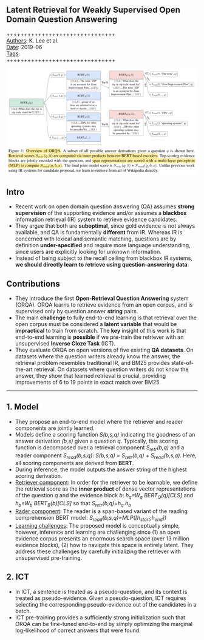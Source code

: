 ## Latent Retrieval for Weakly Supervised Open Domain Question Answering

+++++++++++++++++++++++++++++++  
<ins>Authors</ins>: K. Lee et al.  
<ins>Date</ins>: 2019-06  
<ins>Tags</ins>:   
+++++++++++++++++++++++++++++++  


![Model illustration](images/ORQA.png)


## Intro

- Recent work on open domain question answering (QA) assumes **strong supervision** of the supporting evidence and/or assumes a **blackbox** information retrieval (IR) system to retrieve evidence candidates.
- They argue that both are **suboptimal**, since gold evidence is not always available, and QA is fundamentally **different** from IR. Whereas IR is concerned with lexical and semantic matching, questions are by definition **under-specified** and require more language understanding, since users are explicitly looking for unknown information.
- Instead of being subject to the recall ceiling from blackbox IR systems, **we should directly learn to retrieve using question-answering data**.


## Contributions

- They introduce the first **Open-Retrieval Question Answering** system (ORQA). ORQA learns to retrieve evidence from an open corpus, and is supervised only by question answer **string** pairs.
- The main **challenge** to fully end-to-end learning is that retrieval over the open corpus must be considered a **latent variable** that would be **impractical** to train from scratch. The **key** insight of this work is that end-to-end learning is **possible** if we pre-train the retriever with an unsupervised **Inverse Cloze Task** (ICT).
- They evaluate ORQA on open versions of five existing **QA datasets**. On datasets where the question writers already know the answer, the retrieval problem resembles traditional IR, and BM25 provides state-of-the-art retrieval. On datasets where question writers do not know the answer, they show that learned retrieval is crucial, providing improvements of 6 to 19 points in exact match over BM25.

***

## 1. Model

- They propose an end-to-end model where the retriever and reader components are jointly learned.
- Models define a scoring function *S(b,s,q)* indicating the goodness of an answer derivation *(b,s)* given a question *q*. Typically, this scoring function
is decomposed over a retrieval component *S<sub>retr</sub>(b,q)* and a reader component *S<sub>read</sub>(b,s,q)*: *S(b,s,q) = S<sub>retr</sub>(b,q) + S<sub>read</sub>(b,s,q)*. Here, all scoring components are derived from **BERT**.
- During inference, the model outputs the answer string of the highest scoring derivation.
- <ins>Retriever component</ins>: In order for the retriever to be learnable, we define the retrieval score as the **inner product** of dense vector representations of the question *q* and the evidence block *b*: *h<sub>q</sub>=W<sub>q</sub> BERT<sub>Q</sub>(q)[CLS]* and *h<sub>b</sub>=W<sub>b</sub> BERT<sub>B</sub>(b)[CLS]* so that *S<sub>retr</sub>(b,q)=h<sub>q</sub>.h<sub>b</sub>*
- <ins>Rader component</ins>: The reader is a span-based variant of the reading comprehension BERT model: *S<sub>read</sub>(b,s,q)=MLP([h<sub>start</sub>;h<sub>end</sub>])*
- <ins>Learning challenges</ins>: The proposed model is conceptually simple, however, inference and learning are challenging since (1) an open evidence corpus presents an enormous search space (over 13 million evidence blocks), (2) how to navigate this space is entirely latent. They address these challenges by carefully initializing the retriever with unsupervised pre-training.



## 2. ICT

- In ICT, a sentence is treated as a pseudo-question, and its context is treated as pseudo-evidence. Given a pseudo-question, ICT requires selecting the corresponding pseudo-evidence out of the candidates in a batch.
- ICT pre-training provides a sufficiently strong initialization such that ORQA can be fine-tuned end-to-end by simply optimizing the marginal log-likelihood of correct answers that were found.
